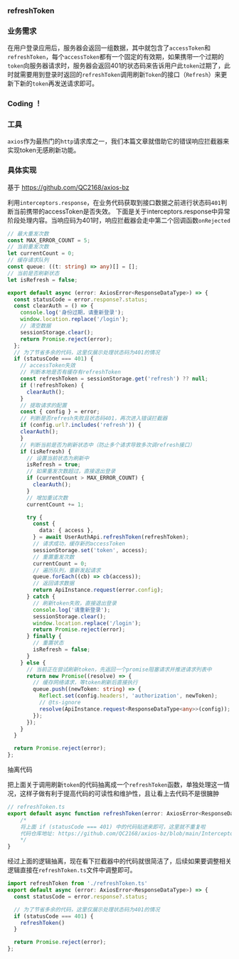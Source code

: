 ### refreshToken

### 业务需求
在用户登录应用后，服务器会返回一组数据，其中就包含了`accessToken`和`refreshToken`，每个`accessToken`都有一个固定的有效期，如果携带一个过期的`token`向服务器请求时，服务器会返回401的状态码来告诉用户此`token`过期了，此时就需要用到登录时返回的`refreshToken`调用刷新`Token`的接口（`Refresh`）来更新下新的`token`再发送请求即可。

### Coding ！
### 工具
`axios`作为最热门的`http`请求库之一，我们本篇文章就借助它的错误响应拦截器来实现token无感刷新功能。
### 具体实现
基于 https://github.com/QC2168/axios-bz

利用`interceptors.response`，在业务代码获取到接口数据之前进行状态码`401`判断当前携带的accessToken是否失效。
下面是关于interceptors.response中异常阶段处理内容。当响应码为401时，响应拦截器会走中第二个回调函数`onRejected`
```typescript
// 最大重发次数
const MAX_ERROR_COUNT = 5;
// 当前重发次数
let currentCount = 0;
// 缓存请求队列
const queue: ((t: string) => any)[] = [];
// 当前是否刷新状态
let isRefresh = false;

export default async (error: AxiosError<ResponseDataType>) => {
  const statusCode = error.response?.status;
  const clearAuth = () => {
    console.log('身份过期，请重新登录');
    window.location.replace('/login');
    // 清空数据
    sessionStorage.clear();
    return Promise.reject(error);
  };
  // 为了节省多余的代码，这里仅展示处理状态码为401的情况
  if (statusCode === 401) {
    // accessToken失效
    // 判断本地是否有缓存有refreshToken
    const refreshToken = sessionStorage.get('refresh') ?? null;
    if (!refreshToken) {
      clearAuth();
    }
    // 提取请求的配置
    const { config } = error;
    // 判断是否refresh失败且状态码401，再次进入错误拦截器
    if (config.url?.includes('refresh')) {
    clearAuth();
    }
    // 判断当前是否为刷新状态中（防止多个请求导致多次调refresh接口）
    if (isRefresh) {
      // 设置当前状态为刷新中
      isRefresh = true;
      // 如果重发次数超过，直接退出登录
      if (currentCount > MAX_ERROR_COUNT) {
        clearAuth();
      }
      // 增加重试次数
      currentCount += 1;

      try {
        const {
          data: { access },
        } = await UserAuthApi.refreshToken(refreshToken);
        // 请求成功，缓存新的accessToken
        sessionStorage.set('token', access);
        // 重置重发次数
        currentCount = 0;
        // 遍历队列，重新发起请求
        queue.forEach((cb) => cb(access));
        // 返回请求数据
        return ApiInstance.request(error.config);
      } catch {
        // 刷新token失败，直接退出登录
        console.log('请重新登录');
        sessionStorage.clear();
        window.location.replace('/login');
        return Promise.reject(error);
      } finally {
        // 重置状态
        isRefresh = false;
      }
    } else {
      // 当前正在尝试刷新token，先返回一个promise阻塞请求并推进请求列表中
      return new Promise((resolve) => {
        // 缓存网络请求，等token刷新后直接执行
        queue.push((newToken: string) => {
          Reflect.set(config.headers!, 'authorization', newToken);
          // @ts-ignore
          resolve(ApiInstance.request<ResponseDataType<any>>(config));
        });
      });
    }
  }

  return Promise.reject(error);
};
```

抽离代码

把上面关于调用刷新`token`的代码抽离成一个`refreshToken`函数，单独处理这一情况，这样子做有利于提高代码的可读性和维护性，且让看上去代码不是很臃肿
```typescript
// refreshToken.ts
export default async function refreshToken(error: AxiosError<ResponseDataType>) {
    /* 
    将上面 if (statusCode === 401) 中的代码贴进来即可，这里就不重复啦
    代码仓库地址: https://github.com/QC2168/axios-bz/blob/main/Interceptors/hooks/refreshToken.ts
    */
}
```
经过上面的逻辑抽离，现在看下拦截器中的代码就很简洁了，后续如果要调整相关逻辑直接在`refreshToken.ts`文件中调整即可。
```typescript
import refreshToken from './refreshToken.ts'
export default async (error: AxiosError<ResponseDataType>) => {
  const statusCode = error.response?.status;

  // 为了节省多余的代码，这里仅展示处理状态码为401的情况
  if (statusCode === 401) {
    refreshToken()
  }

  return Promise.reject(error);
};
```